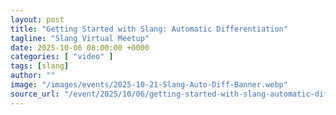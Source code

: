 ```yaml
---
layout: post
title: "Getting Started with Slang: Automatic Differentiation"
tagline: "Slang Virtual Meetup"
date: 2025-10-06 08:00:00 +0000
categories: [ "video" ]
tags: [slang]
author: ""
image: "/images/events/2025-10-21-Slang-Auto-Diff-Banner.webp"
source_url: "/event/2025/10/06/getting-started-with-slang-automatic-differentiation/" 
---
```

